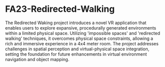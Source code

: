# FA23-Redirected-Walking

The Redirected Waking project introduces a novel VR application that enables users to explore expansive, procedurally generated environments within a limited physical space. Utilizing 'impossible spaces' and 'redirected walking' techniques, it overcomes physical space constraints, allowing a rich and immersive experience in a 4x4 meter room. The project addresses challenges in spatial perception and virtual-physical space integration, setting the foundation for future enhancements in virtual environment navigation and object mapping.

